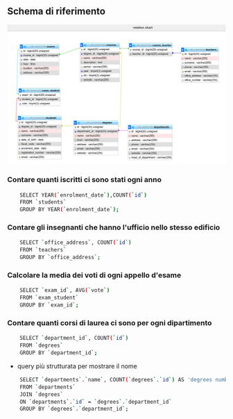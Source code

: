 ## Schema di riferimento
![App Screenshot](db-university.png)
### Contare quanti iscritti ci sono stati ogni anno
```bash
    SELECT YEAR(`enrolment_date`),COUNT(`id`) 
    FROM `students` 
    GROUP BY YEAR(`enrolment_date`);
```
### Contare gli insegnanti che hanno l'ufficio nello stesso edificio
```bash
    SELECT `office_address`, COUNT(`id`) 
    FROM `teachers` 
    GROUP BY `office_address`;
```
### Calcolare la media dei voti di ogni appello d'esame
```bash
    SELECT `exam_id`, AVG(`vote`)
    FROM `exam_student`
    GROUP BY `exam_id`;
```
### Contare quanti corsi di laurea ci sono per ogni dipartimento
```bash
    SELECT `department_id`, COUNT(`id`) 
    FROM `degrees`
    GROUP BY `department_id`;
```
- query più strutturata per mostrare il nome 
```bash
    SELECT `departments`.`name`, COUNT(`degrees`.`id`) AS 'degrees number'
    FROM `departments` 
    JOIN `degrees`
    ON `departments`.`id` = `degrees`.`department_id`
    GROUP BY `degrees`.`department_id`;
```